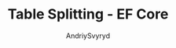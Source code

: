 ---
title: Table Splitting - EF Core
author: AndriySvyryd
ms.date: 01/03/2020
uid: core/modeling/table-splitting
---